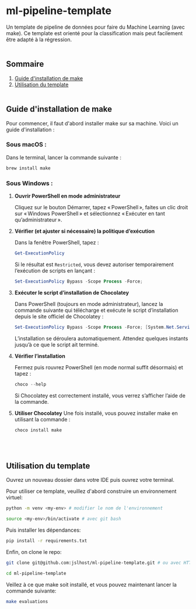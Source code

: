 # ml-pipeline-template

Un template de pipeline de données pour faire du Machine Learning (avec make). Ce template est orienté pour la classification mais peut facilement être adapté à la régression.<br><br>

## Sommaire

1. [Guide d'installation de make](#guide-dinstallation-de-make)
2. [Utilisation du template](#utilisation-du-template)
   <br><br>

## Guide d'installation de make

Pour commencer, il faut d'abord installer make sur sa machine. Voici un guide d'installation :

### Sous macOS :

Dans le terminal, lancer la commande suivante :

```bash
brew install make
```

### Sous Windows :

1.  **Ouvrir PowerShell en mode administrateur**

    Cliquez sur le bouton Démarrer, tapez « PowerShell », faites un clic droit sur « Windows PowerShell » et sélectionnez « Exécuter en tant qu’administrateur ».

2.  **Vérifier (et ajuster si nécessaire) la politique d’exécution**

    Dans la fenêtre PowerShell, tapez :

    ```powershell
    Get-ExecutionPolicy
    ```

    Si le résultat est `Restricted`, vous devez autoriser temporairement l’exécution de scripts en lançant :

    ```powershell
    Set-ExecutionPolicy Bypass -Scope Process -Force;
    ```

3.  **Exécuter le script d’installation de Chocolatey**

    Dans PowerShell (toujours en mode administrateur), lancez la commande suivante qui télécharge et exécute le script d’installation depuis le site officiel de Chocolatey :

    ```powershell
    Set-ExecutionPolicy Bypass -Scope Process -Force; [System.Net.ServicePointManager]::SecurityProtocol = [System.Net.ServicePointManager]::SecurityProtocol -bor 3072; iex ((New-Object System.Net.WebClient).DownloadString('https://community.chocolatey.org/install.ps1'))
    ```

    L’installation se déroulera automatiquement. Attendez quelques instants jusqu’à ce que le script ait terminé.

4.  **Vérifier l’installation**

    Fermez puis rouvrez PowerShell (en mode normal suffit désormais) et tapez :

    ```powershell
    choco --help
    ```

    Si Chocolatey est correctement installé, vous verrez s’afficher l’aide de la commande.

5.  **Utiliser Chocolatey**
    Une fois installé, vous pouvez installer make en utilisant la commande :

     ```powershell
     choco install make
     ```

    <br><br>

## Utilisation du template

Ouvrez un nouveau dossier dans votre IDE puis ouvrez votre terminal.

Pour utiliser ce template, veuillez d'abord construire un environnement virtuel:

```bash
python -m venv <my-env> # modifier le nom de l'environnement

source <my-env>/bin/activate # avec git bash
```

Puis installer les dépendances:

```bash
pip install -r requirements.txt
```

Enfin, on clone le repo:

```bash
git clone git@github.com:jslhost/ml-pipeline-template.git # ou avec HTTPS

cd ml-pipeline-template
```

Veillez à ce que make soit installé, et vous pouvez maintenant lancer la commande suivante:

```bash
make evaluations
```
